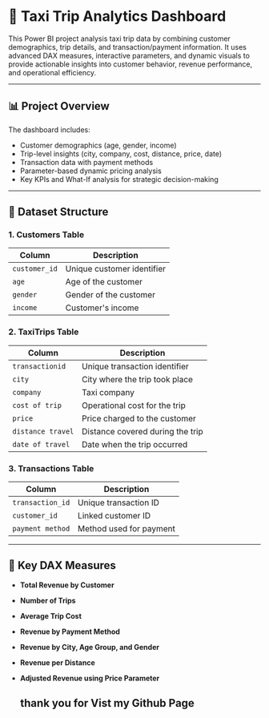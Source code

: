 # 🚖 Taxi Trip Analytics Dashboard

This Power BI project analysis taxi trip data by combining customer demographics, trip details, and transaction/payment information. It uses advanced DAX measures, interactive parameters, and dynamic visuals to provide actionable insights into customer behavior, revenue performance, and operational efficiency.

---

## 📊 Project Overview

The dashboard includes:

* Customer demographics (age, gender, income)
* Trip-level insights (city, company, cost, distance, price, date)
* Transaction data with payment methods
* Parameter-based dynamic pricing analysis
* Key KPIs and What-If analysis for strategic decision-making

---

## 📁 Dataset Structure

### 1. **Customers Table**

| Column        | Description                |
| ------------- | -------------------------- |
| `customer_id` | Unique customer identifier |
| `age`         | Age of the customer        |
| `gender`      | Gender of the customer     |
| `income`      | Customer's income          |

### 2. **TaxiTrips Table**

| Column            | Description                      |
| ----------------- | -------------------------------- |
| `transactionid`   | Unique transaction identifier    |
| `city`            | City where the trip took place   |
| `company`         | Taxi company                     |
| `cost of trip`    | Operational cost for the trip    |
| `price`           | Price charged to the customer    |
| `distance travel` | Distance covered during the trip |
| `date of travel`  | Date when the trip occurred      |

### 3. **Transactions Table**

| Column           | Description             |
| ---------------- | ----------------------- |
| `transaction_id`  | Unique transaction ID   |
| `customer_id`     | Linked customer ID      |
| `payment method` | Method used for payment |

---

## 🧮 Key DAX Measures

* **Total Revenue by Customer**
* **Number of Trips**
* **Average Trip Cost**
* **Revenue by Payment Method**
* **Revenue by City, Age Group, and Gender**
* **Revenue per Distance**
* **Adjusted Revenue using Price Parameter**

  ## thank you for Vist my Github Page
